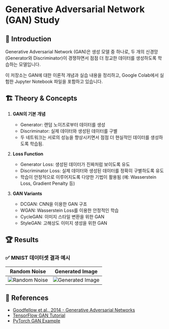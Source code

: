 # Generative Adversarial Network (GAN) Study


## 📌 Introduction
Generative Adversarial Network (GAN)은 생성 모델 중 하나로, 두 개의 신경망(Generator와 Discriminator)이 경쟁하면서 점점 더 정교한 데이터를 생성하도록 학습하는 모델입니다.

이 저장소는 GAN에 대한 이론적 개념과 실습 내용을 정리하고, Google Colab에서 실험한 Jupyter Notebook 파일을 포함하고 있습니다.

## 🏗 Theory & Concepts
1. **GAN의 기본 개념**
   - Generator: 랜덤 노이즈로부터 데이터를 생성
   - Discriminator: 실제 데이터와 생성된 데이터를 구별
   - 두 네트워크는 서로의 성능을 향상시키면서 점점 더 현실적인 데이터를 생성하도록 학습됨.

2. **Loss Function**
   - Generator Loss: 생성된 데이터가 진짜처럼 보이도록 유도
   - Discriminator Loss: 실제 데이터와 생성된 데이터를 정확히 구별하도록 유도
   - 학습이 안정적으로 이루어지도록 다양한 기법이 활용됨 (예: Wasserstein Loss, Gradient Penalty 등)

3. **GAN Variants**
   - DCGAN: CNN을 이용한 GAN 구조
   - WGAN: Wasserstein Loss를 이용한 안정적인 학습
   - CycleGAN: 이미지 스타일 변환을 위한 GAN
   - StyleGAN: 고해상도 이미지 생성을 위한 GAN


## 🏆 Results
### ✅ MNIST 데이터셋 결과 예시
| Random Noise | Generated Image |
|---|---|
| ![Random Noise](https://upload.wikimedia.org/wikipedia/commons/2/27/MnistExamples.png) | ![Generated Image](https://your-github-url.com/path-to-your-image.png) |

## 🔗 References
- [Goodfellow et al., 2014 - Generative Adversarial Networks](https://arxiv.org/abs/1406.2661)
- [TensorFlow GAN Tutorial](https://www.tensorflow.org/tutorials/generative/dcgan)
- [PyTorch GAN Example](https://github.com/pytorch/examples/tree/main/dcgan)

